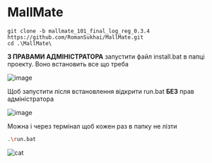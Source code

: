 <h1>MallMate</h1>

``` shell
git clone -b mallmate_101_final_log_reg_0.3.4 https://github.com/RomanSukhai/MallMate.git
cd .\MallMate\

```
**З ПРАВАМИ АДМІНІСТРАТОРА** запустити файл install.bat в папці проекту. Воно встановить все що треба

   ![image](https://github.com/RomanSukhai/MallMate/assets/118640498/9aee1e5e-916c-4109-94e2-308a05af3022)

Щоб запустити після встановлення відкрити run.bat **БЕЗ** прав адміністратора

   ![image](https://github.com/RomanSukhai/MallMate/assets/118640498/1f7c94ce-203a-40a8-8998-b24af4a085e4)


Можна і через термінал щоб кожен раз в папку не лізти

```bash
.\run.bat
```


   ![cat](https://github.com/RomanSukhai/MallMate/assets/118640498/488761ad-a13a-438b-82df-02a00ef1bcc3)

